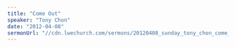 ```yaml
---
title: "Come Out"
speaker: "Tony Chon"
date: "2012-04-08"
sermonUrl: "//cdn.lwechurch.com/sermons/20120408_sunday_tony_chon_come_out.mp3"
---
```

